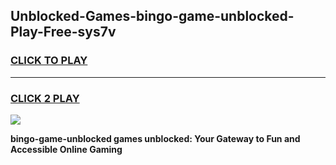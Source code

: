 
## Unblocked-Games-bingo-game-unblocked-Play-Free-sys7v
<h3>
<a href="https://premium76.site?title=bingo-game-unblocked&ref=22A">CLICK TO PLAY</a></h3>
<hr>

<h3>
<a href="https://premium76.site?title=bingo-game-unblocked&ref=22A">CLICK 2 PLAY</a>
  
</h3>

<a href="https://premium76.site?title=bingo-game-unblocked&ref=22A"><img src="https://clearcache.store/games.png"></a>


**bingo-game-unblocked games unblocked: Your Gateway to Fun and Accessible Online Gaming**
